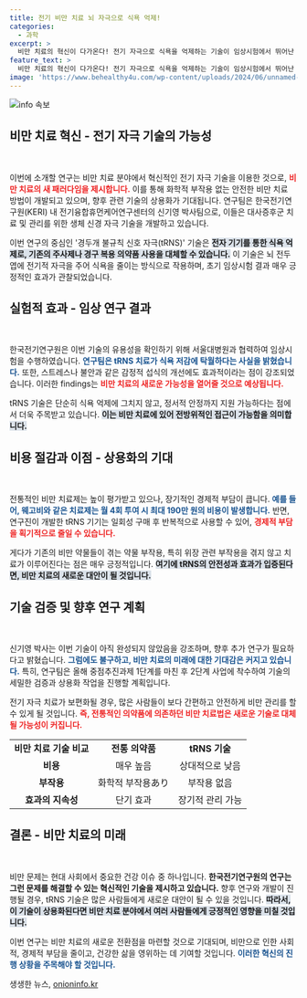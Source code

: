 ```yaml
---
title: 전기 비만 치료 뇌 자극으로 식욕 억제!
categories:
  - 과학
excerpt: >
  비만 치료의 혁신이 다가온다! 전기 자극으로 식욕을 억제하는 기술이 임상시험에서 뛰어난 효과를 입증했다. 화학적 부작용 없이 경제적으로 부담 적은 새로운 치료법, 과연 우리의 식생활을 어떻게 변화시킬까?
feature_text: >
  비만 치료의 혁신이 다가온다! 전기 자극으로 식욕을 억제하는 기술이 임상시험에서 뛰어난 효과를 입증했다. 화학적 부작용 없이 경제적으로 부담 적은 새로운 치료법, 과연 우리의 식생활을 어떻게 변화시킬까?
image: 'https://www.behealthy4u.com/wp-content/uploads/2024/06/unnamed-file.png'
---
```


<p><img src="https://www.behealthy4u.com/wp-content/uploads/2024/06/unnamed-file.png" alt="info 속보" /></p>

<h2 data-ke-size="size26">비만 치료 혁신 - 전기 자극 기술의 가능성</h2>

<p data-ke-size="size16">&nbsp;</p>

<p>이번에 소개할 연구는 비만 치료 분야에서 혁신적인 전기 자극 기술을 이용한 것으로, <b><span style="color: #ee2323;">비만 치료의 새 패러다임을 제시합니다.</span></b> 이를 통해 화학적 부작용 없는 안전한 비만 치료 방법이 개발되고 있으며, 향후 관련 기술의 상용화가 기대됩니다. 연구팀은 한국전기연구원(KERI) 내 전기융합휴먼케어연구센터의 신기영 박사팀으로, 이들은 대사증후군 치료 및 관리를 위한 생체 신경 자극 기술을 개발하고 있습니다. </p>

<p>이번 연구의 중심인 '경두개 불규칙 신호 자극(tRNS)' 기술은 <b><span style="background-color: #21538527;">전자 기기를 통한 식욕 억제로, 기존의 주사제나 경구 복용 의약품 사용을 대체할 수 있습니다.</span></b> 이 기술은 뇌 전두엽에 전기적 자극을 주어 식욕을 줄이는 방식으로 작용하며, 초기 임상시험 결과 매우 긍정적인 효과가 관찰되었습니다. </p>

<h2 data-ke-size="size26">실험적 효과 - 임상 연구 결과</h2>

<p data-ke-size="size16">&nbsp;</p>

<p>한국전기연구원은 이번 기술의 유용성을 확인하기 위해 서울대병원과 협력하여 임상시험을 수행하였습니다. <b><span style="color: #1a5490;">연구팀은 tRNS 치료가 식욕 저감에 탁월하다는 사실을 밝혔습니다.</span></b> 또한, 스트레스나 불안과 같은 감정적 섭식의 개선에도 효과적이라는 점이 강조되었습니다. 이러한 findings는 <b><span style="color: #ee2323;">비만 치료의 새로운 가능성을 열어줄 것으로 예상됩니다.</span></b> </p>

<p>tRNS 기술은 단순히 식욕 억제에 그치지 않고, 정서적 안정까지 지원 가능하다는 점에서 더욱 주목받고 있습니다. <b><span style="background-color: #21538527;">이는 비만 치료에 있어 전방위적인 접근이 가능함을 의미합니다.</span></b> </p>

<h2 data-ke-size="size26">비용 절감과 이점 - 상용화의 기대</h2>

<p data-ke-size="size16">&nbsp;</p>

<p>전통적인 비만 치료제는 높이 평가받고 있으나, 장기적인 경제적 부담이 큽니다. <b><span style="color: #1a5490;">예를 들어, 웨고비와 같은 치료제는 월 4회 투여 시 최대 190만 원의 비용이 발생합니다.</span></b> 반면, 연구진이 개발한 tRNS 기기는 일회성 구매 후 반복적으로 사용할 수 있어, <b><span style="color: #ee2323;">경제적 부담을 획기적으로 줄일 수 있습니다.</span></b></p>

<p>게다가 기존의 비만 약물들이 겪는 약물 부작용, 특히 위장 관련 부작용을 겪지 않고 치료가 이루어진다는 점은 매우 긍정적입니다. <b><span style="background-color: #21538527;">여기에 tRNS의 안전성과 효과가 입증된다면, 비만 치료의 새로운 대안이 될 것입니다.</span></b> </p>

<h2 data-ke-size="size26">기술 검증 및 향후 연구 계획</h2>

<p data-ke-size="size16">&nbsp;</p>

<p>신기영 박사는 이번 기술이 아직 완성되지 않았음을 강조하며, 향후 추가 연구가 필요하다고 밝혔습니다. <b><span style="color: #1a5490;">그럼에도 불구하고, 비만 치료의 미래에 대한 기대감은 커지고 있습니다.</span></b> 특히, 연구팀은 올해 중점추진과제 1단계를 마친 후 2단계 사업에 착수하여 기술의 세밀한 검증과 상용화 작업을 진행할 계획입니다. </p>

<p>전기 자극 치료가 보편화될 경우, 많은 사람들이 보다 간편하고 안전하게 비만 관리를 할 수 있게 될 것입니다. <b><span style="ee2323; color: #ee2323;">즉, 전통적인 의약품에 의존하던 비만 치료법은 새로운 기술로 대체될 가능성이 커집니다.</span></b></p>

<table>
    <tr>
        <td style="text-align: center; height: 17px;"><b>비만 치료 기술 비교</b></td>
        <td style="text-align: center; height: 17px;"><b>전통 의약품</b></td>
        <td style="text-align: center; height: 17px;"><b>tRNS 기술</b></td>
    </tr>
    <tr>
        <td style="text-align: center;"><b>비용</b></td>
        <td style="text-align: center;">매우 높음</td>
        <td style="text-align: center;">상대적으로 낮음</td>
    </tr>
    <tr>
        <td style="text-align: center;"><b>부작용</b></td>
        <td style="text-align: center;">화학적 부작용あり</td>
        <td style="text-align: center;">부작용 없음</td>
    </tr>
    <tr>
        <td style="text-align: center;"><b>효과의 지속성</b></td>
        <td style="text-align: center;">단기 효과</td>
        <td style="text-align: center;">장기적 관리 가능</td>
    </tr>
</table>

<h2 data-ke-size="size26">결론 - 비만 치료의 미래</h2>

<p data-ke-size="size16">&nbsp;</p>

<p>비만 문제는 현대 사회에서 중요한 건강 이슈 중 하나입니다. <b><span style="coral;">한국전기연구원의 연구는 그런 문제를 해결할 수 있는 혁신적인 기술을 제시하고 있습니다.</span></b> 향후 연구와 개발이 진행될 경우, tRNS 기술은 많은 사람들에게 새로운 대안이 될 수 있을 것입니다. <b><span style="background-color: #21538527;">따라서, 이 기술이 상용화된다면 비만 치료 분야에서 여러 사람들에게 긍정적인 영향을 미칠 것입니다.</span></b> </p>

<p>이번 연구는 비만 치료의 새로운 전환점을 마련할 것으로 기대되며, 비만으로 인한 사회적, 경제적 부담을 줄이고, 건강한 삶을 영위하는 데 기여할 것입니다. <b><span style="color: #1a5490;">이러한 혁신의 진행 상황을 주목해야 할 것입니다.</span></b></p>

<p data-ke-size="size16"></p>
생생한 뉴스, <a href="https://onioninfo.kr" rel="dofollow">onioninfo.kr</a>


